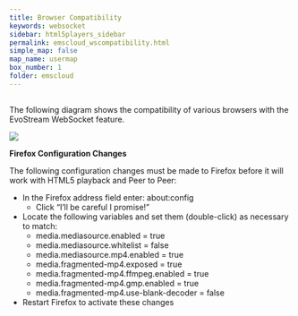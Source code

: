 ```yaml
---
title: Browser Compatibility
keywords: websocket
sidebar: html5players_sidebar
permalink: emscloud_wscompatibility.html
simple_map: false
map_name: usermap
box_number: 1
folder: emscloud
---
```




##  

The following diagram shows the compatibility of various browsers with the EvoStream WebSocket feature. 

![](../images/emscloud/proto2.png)



**Firefox Configuration Changes**

The following configuration changes must be made to Firefox before it will work with HTML5 playback and Peer to Peer:

- In the Firefox address field enter: about:config
  - Click “I’ll be careful I promise!”
- Locate the following variables and set them (double-click) as necessary to match:
  - media.mediasource.enabled = true
  - media.mediasource.whitelist = false
  - media.mediasource.mp4.enabled = true
  - media.fragmented-mp4.exposed = true
  - media.fragmented-mp4.ffmpeg.enabled = true
  - media.fragmented-mp4.gmp.enabled = true
  - media.fragmented-mp4.use-blank-decoder = false
- Restart Firefox to activate these changes

